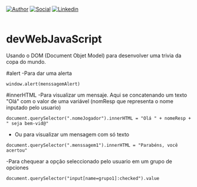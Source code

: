 [![Author](https://img.shields.io/badge/Dev-Nadi%20Duno-blueviolet%20)](https://portfolio-nadi.vercel.app/)
[![Social](https://img.shields.io/twitter/follow/nadiduno?label=%40nadiduno&style=social)](https://twitter.com/nadiduno)
[![Linkedin](https://img.shields.io/badge/in-Nadi%20Duno-blue)](https://www.linkedin.com/in/nadiduno/)
<br />
<br />

# devWebJavaScript
Usando o DOM (Document Objet Model) para desenvolver uma trivia da copa do mundo.

#alert
-Para dar uma alerta
```
window.alert(menssagemAlert)
```

#innerHTML
-Para visualizar um mensaje. Aqui se concatenando um texto "Olá" com o valor de uma variável (nomResp que representa o nome inputado pelo usuario)
```
document.querySelector(".nomeJogador").innerHTML = "Olá " + nomeResp + " seja bem-vid@"
```
- Ou para visualizar um mensagem com só texto
```
document.querySelector(".menssagem1").innerHTML = "Parabéns, você acertou"
```

-Para chequear a opção seleccionado pelo usuario em um grupo de opciones
```
document.querySelector("input[name=grupo1]:checked").value
```

    
